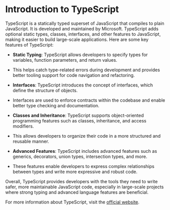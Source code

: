 # Introduction to TypeScript

TypeScript is a statically typed superset of JavaScript that compiles to plain JavaScript. It is developed and maintained by Microsoft. 
TypeScript adds optional static types, classes, interfaces, and other features to JavaScript, making it easier to build large-scale applications. 
Here are some key features of TypeScript:

- **Static Typing**: TypeScript allows developers to specify types for variables, function parameters, and return values.
- This helps catch type-related errors during development and provides better tooling support for code navigation and refactoring.

- **Interfaces**: TypeScript introduces the concept of interfaces, which define the structure of objects.
- Interfaces are used to enforce contracts within the codebase and enable better type checking and documentation.

- **Classes and Inheritance**: TypeScript supports object-oriented programming features such as classes, inheritance, and access modifiers.
- This allows developers to organize their code in a more structured and reusable manner.

- **Advanced Features**: TypeScript includes advanced features such as generics, decorators, union types, intersection types, and more.
- These features enable developers to express complex relationships between types and write more expressive and robust code.

Overall, TypeScript provides developers with the tools they need to write safer, more maintainable JavaScript code, especially in large-scale projects where
strong typing and advanced language features are beneficial.

For more information about TypeScript, visit the [official website](https://www.typescriptlang.org/).
